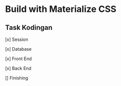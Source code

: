 <h1>Build with Materialize CSS</h1>
<h2>Task Kodingan</h2>
<p>[x] Session</p>
<p>[x] Database</p>
<p>[x] Front End</p>
<p>[x] Back End</p>
<p>[] Finishing</p>
